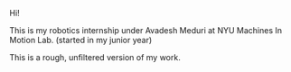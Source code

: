 Hi! 

This is my robotics internship under Avadesh Meduri at NYU Machines In Motion Lab. (started in my junior year)

This is a rough, unfiltered version of my work. 

